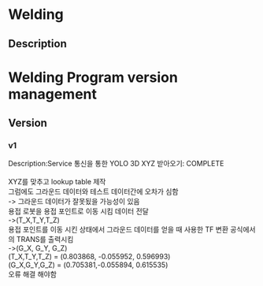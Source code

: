 # Welding
## Description
Welding Program version management
====
## Version
### v1
Description:Service 통신을 통한 YOLO 3D XYZ 받아오기: COMPLETE<br><br>
XYZ를 맞추고 lookup table 제작<br>
그럼에도 그라운드 데이터와 테스트 데이터간에 오차가 심함<br>
-> 그라운드 데이터가 잘못됬을 가능성이 있음<br>
용접 로봇을 용접 포인트로 이동 시킴 데이터 전달<br>
->(T_X,T_Y,T_Z)<br>
용접 포인트를 이동 시킨 상태에서 그라운드 데이터를 얻을 때 사용한 TF 변환 공식에서의 TRANS를 출력시킴<br>
->(G_X, G_Y, G_Z)<br>
(T_X,T_Y,T_Z) = (0.803868, -0.055952, 0.596993)<br>
(G_X,G_Y,G_Z) = (0.705381,-0.055894, 0.615535)<br>
오류 해결 해야함<br>

